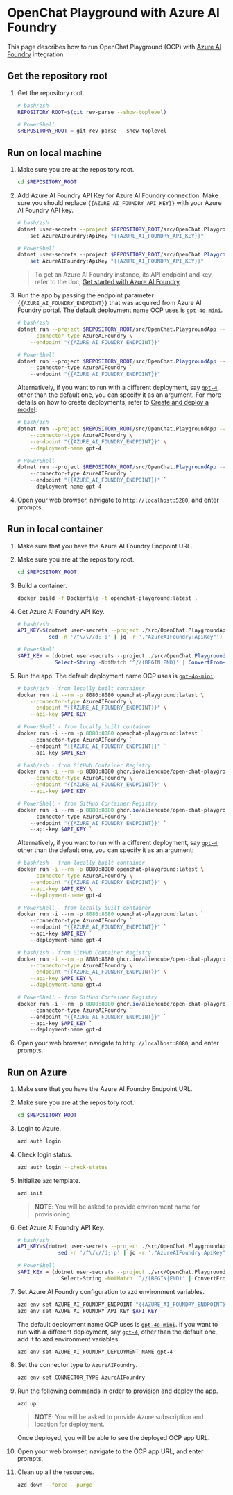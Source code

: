 # OpenChat Playground with Azure AI Foundry

This page describes how to run OpenChat Playground (OCP) with [Azure AI Foundry](https://learn.microsoft.com/azure/ai-foundry/what-is-azure-ai-foundry) integration.

## Get the repository root

1. Get the repository root.

    ```bash
    # bash/zsh
    REPOSITORY_ROOT=$(git rev-parse --show-toplevel)
    ```

    ```powershell
    # PowerShell
    $REPOSITORY_ROOT = git rev-parse --show-toplevel
    ```

## Run on local machine

1. Make sure you are at the repository root.

    ```bash
    cd $REPOSITORY_ROOT
    ```

1. Add Azure AI Foundry API Key for Azure AI Foundry connection. Make sure you should replace `{{AZURE_AI_FOUNDRY_API_KEY}}` with your Azure AI Foundry API key.

    ```bash
    # bash/zsh
    dotnet user-secrets --project $REPOSITORY_ROOT/src/OpenChat.PlaygroundApp \
        set AzureAIFoundry:ApiKey "{{AZURE_AI_FOUNDRY_API_KEY}}"
    ```

    ```powershell
    # PowerShell
    dotnet user-secrets --project $REPOSITORY_ROOT/src/OpenChat.PlaygroundApp `
        set AzureAIFoundry:ApiKey "{{AZURE_AI_FOUNDRY_API_KEY}}"
    ```

    > To get an Azure AI Foundry instance, its API endpoint and key, refer to the doc, [Get started with Azure AI Foundry](https://learn.microsoft.com/en-us/azure/ai-foundry/quickstarts/get-started-code?tabs=csharp#set-up-your-environment).

1. Run the app by passing the endpoint parameter `{{AZURE_AI_FOUNDRY_ENDPOINT}}` that was acquired from Azure AI Foundry portal. The default deployment name OCP uses is [`gpt-4o-mini`](https://ai.azure.com/catalog/models/gpt-4o-mini).

    ```bash
    # bash/zsh
    dotnet run --project $REPOSITORY_ROOT/src/OpenChat.PlaygroundApp -- \
        --connector-type AzureAIFoundry \
        --endpoint "{{AZURE_AI_FOUNDRY_ENDPOINT}}"
    ```

    ```powershell
    # PowerShell
    dotnet run --project $REPOSITORY_ROOT/src/OpenChat.PlaygroundApp -- `
        --connector-type AzureAIFoundry `
        --endpoint "{{AZURE_AI_FOUNDRY_ENDPOINT}}"
    ```

   Alternatively, if you want to run with a different deployment, say [`gpt-4`](https://ai.azure.com/catalog/models/gpt-4), other than the default one, you can specify it as an argument. For more details on how to create deployments, refer to [Create and deploy a model](https://learn.microsoft.com/en-us/azure/ai-foundry/foundry-models/how-to/quickstart-ai-project):

    ```bash
    # bash/zsh
    dotnet run --project $REPOSITORY_ROOT/src/OpenChat.PlaygroundApp -- \
        --connector-type AzureAIFoundry \
        --endpoint "{{AZURE_AI_FOUNDRY_ENDPOINT}}" \
        --deployment-name gpt-4
    ```

    ```powershell
    # PowerShell
    dotnet run --project $REPOSITORY_ROOT/src/OpenChat.PlaygroundApp -- `
        --connector-type AzureAIFoundry `
        --endpoint "{{AZURE_AI_FOUNDRY_ENDPOINT}}" `
        --deployment-name gpt-4
    ```

1. Open your web browser, navigate to `http://localhost:5280`, and enter prompts.

## Run in local container

1. Make sure that you have the Azure AI Foundry Endpoint URL.
1. Make sure you are at the repository root.

    ```bash
    cd $REPOSITORY_ROOT
    ```

1. Build a container.

    ```bash
    docker build -f Dockerfile -t openchat-playground:latest .
    ```

1. Get Azure AI Foundry API Key.

    ```bash
    # bash/zsh
    API_KEY=$(dotnet user-secrets --project ./src/OpenChat.PlaygroundApp list --json | \
              sed -n '/^\/\//d; p' | jq -r '."AzureAIFoundry:ApiKey"')
    ```

    ```powershell
    # PowerShell
    $API_KEY = (dotnet user-secrets --project ./src/OpenChat.PlaygroundApp list --json | `
                Select-String -NotMatch '^//(BEGIN|END)' | ConvertFrom-Json).'AzureAIFoundry:ApiKey'
    ```

1. Run the app. The default deployment name OCP uses is [`gpt-4o-mini`](https://ai.azure.com/catalog/models/gpt-4o-mini).

    ```bash
    # bash/zsh - from locally built container
    docker run -i --rm -p 8080:8080 openchat-playground:latest \
        --connector-type AzureAIFoundry \
        --endpoint "{{AZURE_AI_FOUNDRY_ENDPOINT}}" \
        --api-key $API_KEY
    ```

    ```powershell
    # PowerShell - from locally built container
    docker run -i --rm -p 8080:8080 openchat-playground:latest `
        --connector-type AzureAIFoundry `
        --endpoint "{{AZURE_AI_FOUNDRY_ENDPOINT}}" `
        --api-key $API_KEY
    ```

    ```bash
    # bash/zsh - from GitHub Container Registry
    docker run -i --rm -p 8080:8080 ghcr.io/aliencube/open-chat-playground/openchat-playground:latest \
        --connector-type AzureAIFoundry \
        --endpoint "{{AZURE_AI_FOUNDRY_ENDPOINT}}" \
        --api-key $API_KEY
    ```

    ```powershell
    # PowerShell - from GitHub Container Registry
    docker run -i --rm -p 8080:8080 ghcr.io/aliencube/open-chat-playground/openchat-playground:latest `
        --connector-type AzureAIFoundry `
        --endpoint "{{AZURE_AI_FOUNDRY_ENDPOINT}}" `
        --api-key $API_KEY `
    ```

   Alternatively, if you want to run with a different deployment, say [`gpt-4`](https://ai.azure.com/catalog/models/gpt-4), other than the default one, you can specify it as an argument:

    ```bash
    # bash/zsh - from locally built container
    docker run -i --rm -p 8080:8080 openchat-playground:latest \
        --connector-type AzureAIFoundry \
        --endpoint "{{AZURE_AI_FOUNDRY_ENDPOINT}}" \
        --api-key $API_KEY \
        --deployment-name gpt-4
    ```

    ```powershell
    # PowerShell - from locally built container
    docker run -i --rm -p 8080:8080 openchat-playground:latest `
        --connector-type AzureAIFoundry `
        --endpoint "{{AZURE_AI_FOUNDRY_ENDPOINT}}" `
        --api-key $API_KEY `
        --deployment-name gpt-4
    ```

    ```bash
    # bash/zsh - from GitHub Container Registry
    docker run -i --rm -p 8080:8080 ghcr.io/aliencube/open-chat-playground/openchat-playground:latest \
        --connector-type AzureAIFoundry \
        --endpoint "{{AZURE_AI_FOUNDRY_ENDPOINT}}" \
        --api-key $API_KEY \
        --deployment-name gpt-4
    ```

    ```powershell
    # PowerShell - from GitHub Container Registry
    docker run -i --rm -p 8080:8080 ghcr.io/aliencube/open-chat-playground/openchat-playground:latest `
        --connector-type AzureAIFoundry `
        --endpoint "{{AZURE_AI_FOUNDRY_ENDPOINT}}" `
        --api-key $API_KEY `
        --deployment-name gpt-4
    ```

1. Open your web browser, navigate to `http://localhost:8080`, and enter prompts.

## Run on Azure

1. Make sure that you have the Azure AI Foundry Endpoint URL.
1. Make sure you are at the repository root.

    ```bash
    cd $REPOSITORY_ROOT
    ```

1. Login to Azure.

    ```bash
    azd auth login
    ```

1. Check login status.

    ```bash
    azd auth login --check-status
    ```

1. Initialize `azd` template.

    ```bash
    azd init
    ```

   > **NOTE**: You will be asked to provide environment name for provisioning.

1. Get Azure AI Foundry API Key.

    ```bash
    # bash/zsh
    API_KEY=$(dotnet user-secrets --project ./src/OpenChat.PlaygroundApp list --json | \
                 sed -n '/^\/\//d; p' | jq -r '."AzureAIFoundry:ApiKey"')
    ```

    ```bash
    # PowerShell
    $API_KEY = (dotnet user-secrets --project ./src/OpenChat.PlaygroundApp list --json | `
                  Select-String -NotMatch '^//(BEGIN|END)' | ConvertFrom-Json).'AzureAIFoundry:ApiKey'
    ```

1. Set Azure AI Foundry configuration to azd environment variables.

    ```bash
    azd env set AZURE_AI_FOUNDRY_ENDPOINT "{{AZURE_AI_FOUNDRY_ENDPOINT}}"
    azd env set AZURE_AI_FOUNDRY_API_KEY $API_KEY
    ```

   The default deployment name OCP uses is [`gpt-4o-mini`](https://ai.azure.com/catalog/models/gpt-4o-mini). If you want to run with a different deployment, say [`gpt-4`](https://ai.azure.com/catalog/models/gpt-4), other than the default one, add it to azd environment variables.

    ```bash
    azd env set AZURE_AI_FOUNDRY_DEPLOYMENT_NAME gpt-4
    ```

1. Set the connector type to `AzureAIFoundry`.

    ```bash
    azd env set CONNECTOR_TYPE AzureAIFoundry
    ```

1. Run the following commands in order to provision and deploy the app.

    ```bash
    azd up
    ```

   > **NOTE**: You will be asked to provide Azure subscription and location for deployment.

   Once deployed, you will be able to see the deployed OCP app URL.

1. Open your web browser, navigate to the OCP app URL, and enter prompts.

1. Clean up all the resources.

    ```bash
    azd down --force --purge
    ```
